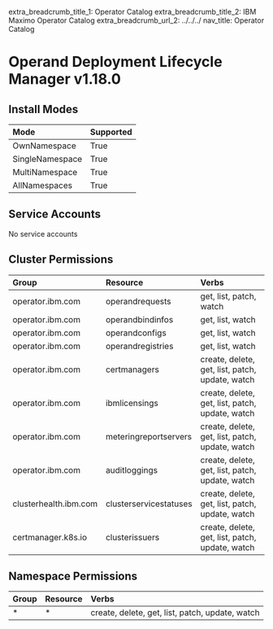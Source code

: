 extra_breadcrumb_title_1: Operator Catalog
extra_breadcrumb_title_2: IBM Maximo Operator Catalog
extra_breadcrumb_url_2: ../../../
nav_title: Operator Catalog

Operand Deployment Lifecycle Manager v1.18.0
================================================================================

Install Modes
--------------------------------------------------------------------------------
| Mode                 | Supported |
| :------------------- | :-------- |
| OwnNamespace         | True      |
| SingleNamespace      | True      |
| MultiNamespace       | True      |
| AllNamespaces        | True      |

Service Accounts
--------------------------------------------------------------------------------
No service accounts

Cluster Permissions
--------------------------------------------------------------------------------
| Group                                    | Resource                                 | Verbs                                                                            |
| :--------------------------------------- | :--------------------------------------- | :------------------------------------------------------------------------------- |
| operator.ibm.com                         | operandrequests                          | get, list, patch, watch                                                          |
| operator.ibm.com                         | operandbindinfos                         | get, list, watch                                                                 |
| operator.ibm.com                         | operandconfigs                           | get, list, watch                                                                 |
| operator.ibm.com                         | operandregistries                        | get, list, watch                                                                 |
| operator.ibm.com                         | certmanagers                             | create, delete, get, list, patch, update, watch                                  |
| operator.ibm.com                         | ibmlicensings                            | create, delete, get, list, patch, update, watch                                  |
| operator.ibm.com                         | meteringreportservers                    | create, delete, get, list, patch, update, watch                                  |
| operator.ibm.com                         | auditloggings                            | create, delete, get, list, patch, update, watch                                  |
| clusterhealth.ibm.com                    | clusterservicestatuses                   | create, delete, get, list, patch, update, watch                                  |
| certmanager.k8s.io                       | clusterissuers                           | create, delete, get, list, patch, update, watch                                  |

Namespace Permissions
--------------------------------------------------------------------------------
| Group                                    | Resource                                 | Verbs                                                                            |
| :--------------------------------------- | :--------------------------------------- | :------------------------------------------------------------------------------- |
| *                                        | *                                        | create, delete, get, list, patch, update, watch                                  |
